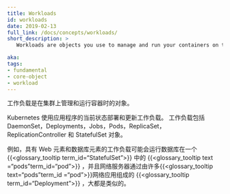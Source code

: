 ```yaml
---
title: Workloads
id: workloads
date: 2019-02-13
full_link: /docs/concepts/workloads/
short_description: >
   Workloads are objects you use to manage and run your containers on the cluster.

aka: 
tags:
- fundamental
- core-object
- workload
---
```

<!--
  Workloads are objects you use to manage and run your containers on the cluster.
-->

工作负载是在集群上管理和运行容器时的对象。

<!--more--> 

<!--
Kubernetes performs the 
deployment and updates the workload with the current state of the application.
Workloads include the DaemonSet, Deployments, Jobs, Pods, ReplicaSet, ReplicationController, and StatefulSet objects.

For example, a workload that has a web element and a database element might run the
database in one {{< glossary_tooltip term_id="StatefulSet" >}} of
{{< glossary_tooltip text="pods" term_id="pod" >}} and the webserver via
a {{< glossary_tooltip term_id="Deployment" >}} that consists of many web app
{{< glossary_tooltip text="pods" term_id="pod" >}}, all alike.

-->

Kubernetes 使用应用程序的当前状态部署和更新工作负载。
工作负载包括 DaemonSet，Deployments，Jobs，Pods，ReplicaSet，ReplicationController 和 StatefulSet 对象。

例如，具有 Web 元素和数据库元素的工作负载可能会运行数据库在一个 {{<glossary_tooltip term_id=“StatefulSet”>}} 中的
{{<glossary_tooltip text =“pods”term_id=“pod”>}} ，并且网络服务器通过由许多{{<glossary_tooltip text=“pods”term_id =“pod”>}}网络应用组成的
{{<glossary_tooltip term_id=“Deployment”>}}
，大都是类似的。
